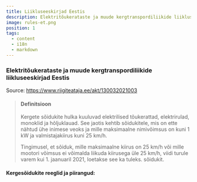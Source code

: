 ```yaml
---
title: Liikluseeskirjad Eestis
description: Elektritõukerataste ja muude kergtranspordiliikide liikluseeskirjad Eestis
image: rules-et.png
position: 1
tags:
  - content
  - i18n
  - markdown
---
```

### Elektritõukerataste ja muude kergtranspordiliikide liikluseeskirjad Eestis

Source: https://www.riigiteataja.ee/akt/130032021003

>#### Definitsioon
>
> Kergete sõidukite hulka kuuluvad elektrilised tõukerattad, elektrirulad, monoklid ja hõljuklauad. See jaotis kehtib sõidukitele, mis on ette nähtud ühe inimese veoks ja mille maksimaalne nimivõimsus on kuni 1 kW ja valmistajakiirus kuni 25 km/h.
> 
> Tingimusel, et sõiduk, mille maksimaalne kiirus on 25 km/h või mille mootori võimsus ei võimalda liikuda kiirusega üle 25 km/h, viidi turule varem kui 1. jaanuaril 2021, loetakse see ka tuleks. sõidukit.

#### Kergesõidukite reeglid ja piirangud:

<markdown-image class="rounded" src="rules-et.png" alt="Liikluseeskirjad Eestis" />